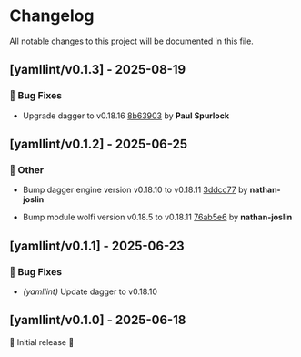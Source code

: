 # Changelog

All notable changes to this project will be documented in this file.

## [yamllint/v0.1.3] - 2025-08-19

### 🐛 Bug Fixes

- Upgrade dagger to v0.18.16 [8b63903](https://github.com/act3-ai/dagger/commit/8b63903e35f5e9ab18b10d479d993bcb1f70e074) by **Paul Spurlock**


## [yamllint/v0.1.2] - 2025-06-25

### 💼 Other

- Bump dagger engine version v0.18.10 to v0.18.11 [3ddcc77](https://github.com/act3-ai/dagger/commit/3ddcc7737db3b65ac3c7b3949230dedc4dde9e6e) by **nathan-joslin**

- Bump module wolfi version v0.18.5 to v0.18.11 [76ab5e6](https://github.com/act3-ai/dagger/commit/76ab5e6ecdd817139052e0fdfd1ed2531a5e698a) by **nathan-joslin**


## [yamllint/v0.1.1] - 2025-06-23

### 🐛 Bug Fixes

- *(yamllint)* Update dagger to v0.18.10

## [yamllint/v0.1.0] - 2025-06-18

🚀 Initial release 🚀
